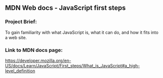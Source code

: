 ## MDN Web docs - JavaScript first steps

### Project Brief:
To gain familiarity with what JavaScript is, what it can do, and how it fits into a web site.

### Link to MDN docs page:
https://developer.mozilla.org/en-US/docs/Learn/JavaScript/First_steps/What_is_JavaScript#a_high-level_definition